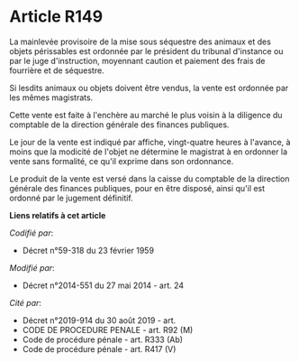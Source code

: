 # Article R149

La mainlevée provisoire de la mise sous séquestre des animaux et des objets périssables est ordonnée par le président du
tribunal d'instance ou par le juge d'instruction, moyennant caution et paiement des frais de fourrière et de séquestre. 

Si lesdits animaux ou objets doivent être vendus, la vente est ordonnée par les mêmes magistrats. 

Cette vente est faite à l'enchère au marché le plus voisin à la diligence du comptable de la direction générale des finances
publiques. 

Le jour de la vente est indiqué par affiche, vingt-quatre heures à l'avance, à moins que la modicité de l'objet ne détermine
le magistrat à en ordonner la vente sans formalité, ce qu'il exprime dans son ordonnance. 

Le produit de la vente est versé dans la caisse du comptable de la direction générale des finances publiques, pour en être
disposé, ainsi qu'il est ordonné par le jugement définitif.

**Liens relatifs à cet article**

_Codifié par_:

  - Décret n°59-318 du 23 février 1959

_Modifié par_:

  - Décret n°2014-551 du 27 mai 2014 - art. 24

_Cité par_:

  - Décret n°2019-914 du 30 août 2019 - art.
  - CODE DE PROCEDURE PENALE - art. R92 (M)
  - Code de procédure pénale - art. R333 (Ab)
  - Code de procédure pénale - art. R417 (V)
